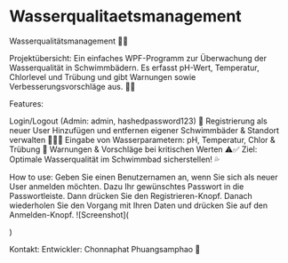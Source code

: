 # Wasserqualitaetsmanagement
 
Wasserqualitätsmanagement 🌊💧

Projektübersicht:
Ein einfaches WPF-Programm zur Überwachung der Wasserqualität in Schwimmbädern. Es erfasst pH-Wert, Temperatur, Chlorlevel und Trübung und gibt Warnungen sowie Verbesserungsvorschläge aus. 🚨💡

Features:

Login/Logout (Admin: admin, hashedpassword123) 🔑
Registrierung als neuer User
Hinzufügen und entfernen eigener Schwimmbäder & Standort verwalten 🏊‍♂️📍
Eingabe von Wasserparametern: pH, Temperatur, Chlor & Trübung 🧪
Warnungen & Vorschläge bei kritischen Werten ⚠️✅
Ziel:
Optimale Wasserqualität im Schwimmbad sicherstellen! 💦

How to use:
Geben Sie einen Benutzernamen an, wenn Sie sich als neuer User anmelden möchten. Dazu Ihr gewünschtes Passwort in die Passwortleiste. Dann drücken Sie den Registrieren-Knopf.
Danach wiederholen Sie den Vorgang mit Ihren Daten und drücken Sie auf den Anmelden-Knopf.
![Screenshot](<blockquote class="imgur-embed-pub" lang="en" data-id="a/ahPl1Bl" data-context="false" ><a href="//imgur.com/a/ahPl1Bl"></a></blockquote><script async src="//s.imgur.com/min/embed.js" charset="utf-8"></script>)



Kontakt:
Entwickler: Chonnaphat Phuangsamphao 📩